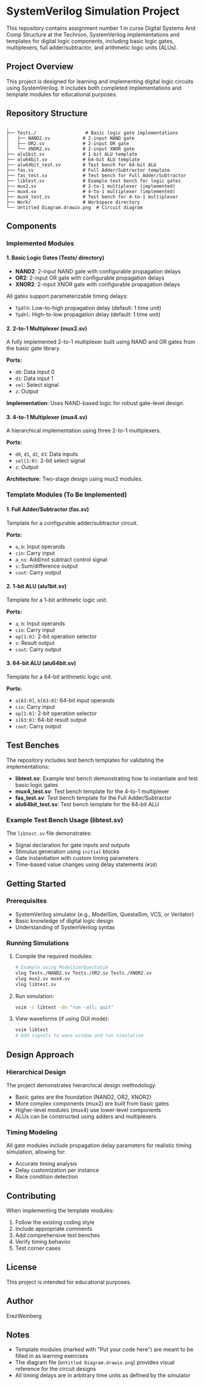 # SystemVerilog Simulation Project

This repository contains  assignment number 1 in curse Digital Systems And Comp Structure at the Technion,
SystemVerilog implementations and templates for digital logic components, including basic logic gates, multiplexers, full adder/subtractor, and arithmetic logic units (ALUs).

## Project Overview

This project is designed for learning and implementing digital logic circuits using SystemVerilog. It includes both completed implementations and template modules for educational purposes.

## Repository Structure

```
.
├── Tests./                  # Basic logic gate implementations
│   ├── NAND2.sv            # 2-input NAND gate
│   ├── OR2.sv              # 2-input OR gate
│   └── XNOR2.sv            # 2-input XNOR gate
├── alu1bit.sv              # 1-bit ALU template
├── alu64bit.sv             # 64-bit ALU template
├── alu64bit_test.sv        # Test bench for 64-bit ALU
├── fas.sv                  # Full Adder/Subtractor template
├── fas_test.sv             # Test bench for Full Adder/Subtractor
├── libtest.sv              # Example test bench for logic gates
├── mux2.sv                 # 2-to-1 multiplexer (implemented)
├── mux4.sv                 # 4-to-1 multiplexer (implemented)
├── mux4_test.sv            # Test bench for 4-to-1 multiplexer
├── Work/                   # Workspace directory
└── Untitled Diagram.drawio.png  # Circuit diagram
```

## Components

### Implemented Modules

#### 1. Basic Logic Gates (Tests/ directory)
- **NAND2**: 2-input NAND gate with configurable propagation delays
- **OR2**: 2-input OR gate with configurable propagation delays
- **XNOR2**: 2-input XNOR gate with configurable propagation delays

All gates support parameterizable timing delays:
- `Tpdlh`: Low-to-high propagation delay (default: 1 time unit)
- `Tpdhl`: High-to-low propagation delay (default: 1 time unit)

#### 2. 2-to-1 Multiplexer (mux2.sv)
A fully implemented 2-to-1 multiplexer built using NAND and OR gates from the basic gate library.

**Ports:**
- `d0`: Data input 0
- `d1`: Data input 1
- `sel`: Select signal
- `z`: Output

**Implementation:** Uses NAND-based logic for robust gate-level design.

#### 3. 4-to-1 Multiplexer (mux4.sv)
A hierarchical implementation using three 2-to-1 multiplexers.

**Ports:**
- `d0`, `d1`, `d2`, `d3`: Data inputs
- `sel[1:0]`: 2-bit select signal
- `z`: Output

**Architecture:** Two-stage design using mux2 modules.

### Template Modules (To Be Implemented)

#### 1. Full Adder/Subtractor (fas.sv)
Template for a configurable adder/subtractor circuit.

**Ports:**
- `a`, `b`: Input operands
- `cin`: Carry input
- `a_ns`: Add/not subtract control signal
- `s`: Sum/difference output
- `cout`: Carry output

#### 2. 1-bit ALU (alu1bit.sv)
Template for a 1-bit arithmetic logic unit.

**Ports:**
- `a`, `b`: Input operands
- `cin`: Carry input
- `op[1:0]`: 2-bit operation selector
- `s`: Result output
- `cout`: Carry output

#### 3. 64-bit ALU (alu64bit.sv)
Template for a 64-bit arithmetic logic unit.

**Ports:**
- `a[63:0]`, `b[63:0]`: 64-bit input operands
- `cin`: Carry input
- `op[1:0]`: 2-bit operation selector
- `s[63:0]`: 64-bit result output
- `cout`: Carry output

## Test Benches

The repository includes test bench templates for validating the implementations:

- **libtest.sv**: Example test bench demonstrating how to instantiate and test basic logic gates
- **mux4_test.sv**: Test bench template for the 4-to-1 multiplexer
- **fas_test.sv**: Test bench template for the Full Adder/Subtractor
- **alu64bit_test.sv**: Test bench template for the 64-bit ALU

### Example Test Bench Usage (libtest.sv)

The `libtest.sv` file demonstrates:
- Signal declaration for gate inputs and outputs
- Stimulus generation using `initial` blocks
- Gate instantiation with custom timing parameters
- Time-based value changes using delay statements (`#10`)

## Getting Started

### Prerequisites
- SystemVerilog simulator (e.g., ModelSim, QuestaSim, VCS, or Verilator)
- Basic knowledge of digital logic design
- Understanding of SystemVerilog syntax

### Running Simulations

1. Compile the required modules:
   ```bash
   # Example using ModelSim/QuestaSim
   vlog Tests./NAND2.sv Tests./OR2.sv Tests./XNOR2.sv
   vlog mux2.sv mux4.sv
   vlog libtest.sv
   ```

2. Run simulation:
   ```bash
   vsim -c libtest -do "run -all; quit"
   ```

3. View waveforms (if using GUI mode):
   ```bash
   vsim libtest
   # Add signals to wave window and run simulation
   ```

## Design Approach

### Hierarchical Design
The project demonstrates hierarchical design methodology:
- Basic gates are the foundation (NAND2, OR2, XNOR2)
- More complex components (mux2) are built from basic gates
- Higher-level modules (mux4) use lower-level components
- ALUs can be constructed using adders and multiplexers

### Timing Modeling
All gate modules include propagation delay parameters for realistic timing simulation, allowing for:
- Accurate timing analysis
- Delay customization per instance
- Race condition detection

## Contributing

When implementing the template modules:
1. Follow the existing coding style
2. Include appropriate comments
3. Add comprehensive test benches
4. Verify timing behavior
5. Test corner cases

## License

This project is intended for educational purposes.

## Author

ErezWeinberg

## Notes

- Template modules (marked with "Put your code here") are meant to be filled in as learning exercises
- The diagram file (`Untitled Diagram.drawio.png`) provides visual reference for the circuit designs
- All timing delays are in arbitrary time units as defined by the simulator
